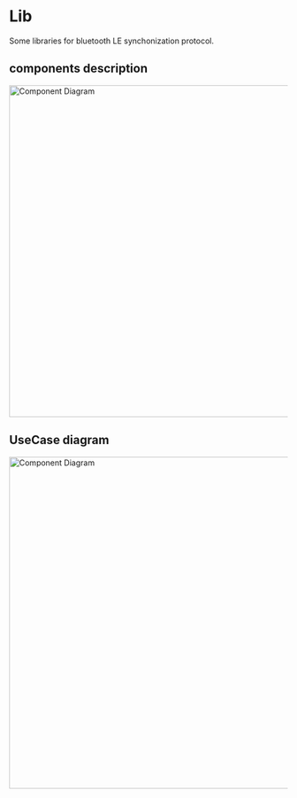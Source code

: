 # Lib
Some libraries for bluetooth LE synchonization protocol. 

## components description

<img src="https://github.com/Daparrag/Lib/blob/service_handler_branch/screenshots/Components_Structures.PNG" alt="Component Diagram" width="600px" />


## UseCase diagram

<img src="https://github.com/Daparrag/Lib/blob/service_handler_branch/screenshots/UseCaseDiagram.PNG" alt="Component Diagram" width="600px" />
